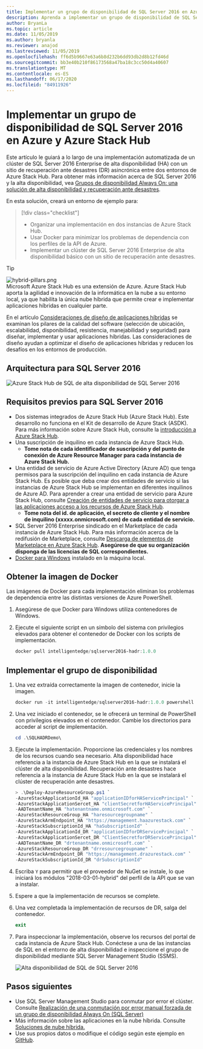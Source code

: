 ```yaml
---
title: Implementar un grupo de disponibilidad de SQL Server 2016 en Azure y Azure Stack Hub
description: Aprenda a implementar un grupo de disponibilidad de SQL Server 2016 en Azure y Azure Stack Hub.
author: BryanLa
ms.topic: article
ms.date: 11/05/2019
ms.author: bryanla
ms.reviewer: anajod
ms.lastreviewed: 11/05/2019
ms.openlocfilehash: ff6d5b9667e63a6b8d232b6dd93db2d8b12fd46d
ms.sourcegitcommit: bb3e40b210f86173568a47ba18c3cc50d4a40607
ms.translationtype: MT
ms.contentlocale: es-ES
ms.lasthandoff: 06/17/2020
ms.locfileid: "84911926"
---
```

# <a name="deploy-a-sql-server-2016-availability-group-to-azure-and-azure-stack-hub"></a>Implementar un grupo de disponibilidad de SQL Server 2016 en Azure y Azure Stack Hub

Este artículo le guiará a lo largo de una implementación automatizada de un clúster de SQL Server 2016 Enterprise de alta disponibilidad (HA) con un sitio de recuperación ante desastres (DR) asincrónica entre dos entornos de Azure Stack Hub. Para obtener más información acerca de SQL Server 2016 y la alta disponibilidad, vea [Grupos de disponibilidad Always On: una solución de alta disponibilidad y recuperación ante desastres](https://docs.microsoft.com/sql/database-engine/availability-groups/windows/always-on-availability-groups-sql-server?view=sql-server-2016).

En esta solución, creará un entorno de ejemplo para:

> [!div class="checklist"]
> - Organizar una implementación en dos instancias de Azure Stack Hub.
> - Usar Docker para minimizar los problemas de dependencia con los perfiles de la API de Azure.
> - Implementar un clúster de SQL Server 2016 Enterprise de alta disponibilidad básico con un sitio de recuperación ante desastres.

> [!Tip]  
> ![hybrid-pillars.png](./media/solution-deployment-guide-cross-cloud-scaling/hybrid-pillars.png)  
> Microsoft Azure Stack Hub es una extensión de Azure. Azure Stack Hub aporta la agilidad e innovación de la informática en la nube a su entorno local, ya que habilita la única nube híbrida que permite crear e implementar aplicaciones híbridas en cualquier parte.  
> 
> En el artículo [Consideraciones de diseño de aplicaciones híbridas](overview-app-design-considerations.md) se examinan los pilares de la calidad del software (selección de ubicación, escalabilidad, disponibilidad, resistencia, manejabilidad y seguridad) para diseñar, implementar y usar aplicaciones híbridas. Las consideraciones de diseño ayudan a optimizar el diseño de aplicaciones híbridas y reducen los desafíos en los entornos de producción.

## <a name="architecture-for-sql-server-2016"></a>Arquitectura para SQL Server 2016

![Azure Stack Hub de SQL de alta disponibilidad de SQL Server 2016](media/solution-deployment-guide-sql-ha/image1.png)

## <a name="prerequisites-for-sql-server-2016"></a>Requisitos previos para SQL Server 2016

- Dos sistemas integrados de Azure Stack Hub (Azure Stack Hub). Este desarrollo no funciona en el Kit de desarrollo de Azure Stack (ASDK). Para más información sobre Azure Stack Hub, consulte la [introducción a Azure Stack Hub](https://azure.microsoft.com/overview/azure-stack/).
- Una suscripción de inquilino en cada instancia de Azure Stack Hub.
  - **Tome nota de cada identificador de suscripción y del punto de conexión de Azure Resource Manager para cada instancia de Azure Stack Hub.**
- Una entidad de servicio de Azure Active Directory (Azure AD) que tenga permisos para la suscripción del inquilino en cada instancia de Azure Stack Hub. Es posible que deba crear dos entidades de servicio si las instancias de Azure Stack Hub se implementan en diferentes inquilinos de Azure AD. Para aprender a crear una entidad de servicio para Azure Stack Hub, consulte [Creación de entidades de servicio para otorgar a las aplicaciones acceso a los recursos de Azure Stack Hub](https://docs.microsoft.com/azure-stack/user/azure-stack-create-service-principals).
  - **Tome nota del id. de aplicación, el secreto de cliente y el nombre de inquilino (xxxxx.onmicrosoft.com) de cada entidad de servicio.**
- SQL Server 2016 Enterprise sindicado en el Marketplace de cada instancia de Azure Stack Hub. Para más información acerca de la redifusión de Marketplace, consulte [Descarga de elementos de Marketplace en Azure Stack Hub](https://docs.microsoft.com/azure-stack/operator/azure-stack-download-azure-marketplace-item).
    **Asegúrese de que su organización disponga de las licencias de SQL correspondientes.**
- [Docker para Windows](https://docs.docker.com/docker-for-windows/) instalado en la máquina local.

## <a name="get-the-docker-image"></a>Obtener la imagen de Docker

Las imágenes de Docker para cada implementación eliminan los problemas de dependencia entre las distintas versiones de Azure PowerShell.

1. Asegúrese de que Docker para Windows utiliza contenedores de Windows.
2. Ejecute el siguiente script en un símbolo del sistema con privilegios elevados para obtener el contenedor de Docker con los scripts de implementación.

    ```powershell  
    docker pull intelligentedge/sqlserver2016-hadr:1.0.0
    ```

## <a name="deploy-the-availability-group"></a>Implementar el grupo de disponibilidad

1. Una vez extraída correctamente la imagen de contenedor, inicie la imagen.

      ```powershell  
      docker run -it intelligentedge/sqlserver2016-hadr:1.0.0 powershell
      ```

2. Una vez iniciado el contenedor, se le ofrecerá un terminal de PowerShell con privilegios elevados en el contenedor. Cambie los directorios para acceder al script de implementación.

      ```powershell  
      cd .\SQLHADRDemo\
      ```

3. Ejecute la implementación. Proporcione las credenciales y los nombres de los recursos cuando sea necesario. Alta disponibilidad hace referencia a la instancia de Azure Stack Hub en la que se instalará el clúster de alta disponibilidad. Recuperación ante desastres hace referencia a la instancia de Azure Stack Hub en la que se instalará el clúster de recuperación ante desastres.

      ```powershell
      > .\Deploy-AzureResourceGroup.ps1 `
      -AzureStackApplicationId_HA "applicationIDforHAServicePrincipal" `
      -AzureStackApplicationSercet_HA "clientSecretforHAServicePrincipal" `
      -AADTenantName_HA "hatenantname.onmicrosoft.com" `
      -AzureStackResourceGroup_HA "haresourcegroupname" `
      -AzureStackArmEndpoint_HA "https://management.haazurestack.com" `
      -AzureStackSubscriptionId_HA "haSubscriptionId" `
      -AzureStackApplicationId_DR "applicationIDforDRServicePrincipal" `
      -AzureStackApplicationSercet_DR "ClientSecretforDRServicePrincipal" `
      -AADTenantName_DR "drtenantname.onmicrosoft.com" `
      -AzureStackResourceGroup_DR "drresourcegroupname" `
      -AzureStackArmEndpoint_DR "https://management.drazurestack.com" `
      -AzureStackSubscriptionId_DR "drSubscriptionId"
      ```

4. Escriba `Y` para permitir que el proveedor de NuGet se instale, lo que iniciará los módulos "2018-03-01-hybrid" del perfil de la API que se van a instalar.

5. Espere a que la implementación de recursos se complete.

6. Una vez completada la implementación de recursos de DR, salga del contenedor.

      ```powershell
      exit
      ```

7. Para inspeccionar la implementación, observe los recursos del portal de cada instancia de Azure Stack Hub. Conéctese a una de las instancias de SQL en el entorno de alta disponibilidad e inspeccione el grupo de disponibilidad mediante SQL Server Management Studio (SSMS).

    ![Alta disponibilidad de SQL de SQL Server 2016](media/solution-deployment-guide-sql-ha/image2.png)

## <a name="next-steps"></a>Pasos siguientes

- Use SQL Server Management Studio para conmutar por error el clúster. Consulte [Realización de una conmutación por error manual forzada de un grupo de disponibilidad Always On (SQL Server)](https://docs.microsoft.com/sql/database-engine/availability-groups/windows/perform-a-forced-manual-failover-of-an-availability-group-sql-server?view=sql-server-2017)
- Más información sobre las aplicaciones en la nube híbrida. Consulte [Soluciones de nube híbrida.](https://aka.ms/azsdevtutorials)
- Use sus propios datos o modifique el código según este ejemplo en [GitHub](https://github.com/Azure-Samples/azure-intelligent-edge-patterns).
